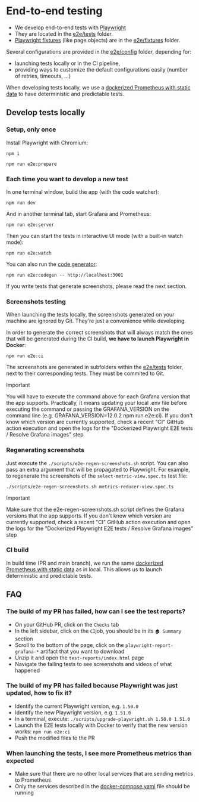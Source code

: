 # End-to-end testing

- We develop end-to-end tests with [Playwright](https://playwright.dev)
- They are located in the [e2e/tests](../e2e/tests) folder.
- [Playwright fixtures](https://playwright.dev/docs/test-fixtures) (like page objects) are in the [e2e/fixtures](../e2e/fixtures) folder.

Several configurations are provided in the [e2e/config](../e2e/config) folder, depending for:

- launching tests locally or in the CI pipeline,
- providing ways to customize the default configurations easily (number of retries, timeouts, ...)

When developing tests locally, we use a [dockerized Prometheus with static data](../e2e/docker/Dockerfile.prometheus-static-data) to have deterministic and predictable tests.

## Develop tests locally

### Setup, only once

Install Playwright with Chromium:

```shell
npm i

npm run e2e:prepare
```

### Each time you want to develop a new test

In one terminal window, build the app (with the code watcher):

```shell
npm run dev
```

And in another terminal tab, start Grafana and Prometheus:

```shell
npm run e2e:server
```

Then you can start the tests in interactive UI mode (with a built-in watch mode):

```shell
npm run e2e:watch
```

You can also run the [code generator](https://playwright.dev/docs/codegen#running-codegen):

```shell
npm run e2e:codegen -- http://localhost:3001
```

If you write tests that generate screenshots, please read the next section.

### Screenshots testing

When launching the tests locally, the screenshots generated on your machine are ignored by Git. They're just a convenience while developing.

In order to generate the correct screenshots that will always match the ones that will be generated during the CI build, **we have to launch Playwright in Docker**:

```shell
npm run e2e:ci
```

The screenshots are generated in subfolders within the [e2e/tests](../e2e/tests) folder, next to their corresponding tests. They must be commited to Git.

> [!IMPORTANT]
> You will have to execute the command above for each Grafana version that the app supports.
> Practically, it means updating your local .env file before executing the command or passing the GRAFANA_VERSION on the command line (e.g. GRAFANA_VERSION=12.0.2 npm run e2e:ci).
> If you don't know which version are currently supported, check a recent "CI" GitHub action execution and open the logs for the "Dockerized Playwright E2E tests / Resolve Grafana images" step

### Regenerating screenshots

Just execute the `./scripts/e2e-regen-screenshots.sh` script. You can also pass an extra argument that will be propagated to Playwright. For example, to regenerate the screenshots of the `select-metric-view.spec.ts` test file:

```shell
./scripts/e2e-regen-screenshots.sh metrics-reducer-view.spec.ts
```

> [!IMPORTANT]
> Make sure that the e2e-regen-screenshots.sh script defines the Grafana versions that the app supports.
> If you don't know which version are currently supported, check a recent "CI" GitHub action execution and open the logs for the "Dockerized Playwright E2E tests / Resolve Grafana images" step

### CI build

In build time (PR and main branch), we run the same [dockerized Prometheus with static data](../e2e/docker/Dockerfile.prometheus-static-data) as in local. This allows us to launch deterministic and predictable tests.

## FAQ

### The build of my PR has failed, how can I see the test reports?

- On your GitHub PR, click on the `Checks` tab
- In the left sidebar, click on the `CI`job, you should be in its `🏠 Summary` section
- Scroll to the bottom of the page, click on the `playwright-report-grafana-*` artifact that you want to download
- Unzip it and open the `test-reports/index.html` page
- Navigate the failing tests to see screenshots and videos of what happened

### The build of my PR has failed because Playwright was just updated, how to fix it?

- Identify the current Playwright version, e.g. `1.50.0`
- Identify the new Playwright version, e.g. `1.51.0`
- In a terminal, execute: `./scripts/upgrade-playwright.sh 1.50.0 1.51.0`
- Launch the E2E tests locally with Docker to verify that the new version works: `npm run e2e:ci`
- Push the modified files to the PR

### When launching the tests, I see more Prometheus metrics than expected

- Make sure that there are no other local services that are sending metrics to Prometheus
- Only the services described in the [docker-compose.yaml](../docker-compose.yaml) file should be running
